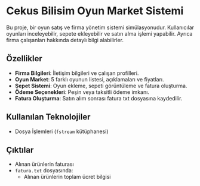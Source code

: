 # Cekus Bilisim Oyun Market Sistemi 

Bu proje, bir oyun satış ve firma yönetim sistemi simülasyonudur. Kullanıcılar oyunları inceleyebilir, sepete ekleyebilir ve satın alma işlemi yapabilir. Ayrıca firma çalışanları hakkında detaylı bilgi alabilirler.

## Özellikler 
- **Firma Bilgileri**: İletişim bilgileri ve çalışan profilleri.
- **Oyun Market**: 5 farklı oyunun listesi, açıklamaları ve fiyatları.
- **Sepet Sistemi**: Oyun ekleme, sepeti görüntüleme ve fatura oluşturma.
- **Ödeme Seçenekleri**: Peşin veya taksitli ödeme imkanı.
- **Fatura Oluşturma**: Satın alım sonrası fatura txt dosyasına kaydedilir.

## Kullanılan Teknolojiler 
- Dosya İşlemleri (`fstream` kütüphanesi)

## Çıktılar
- Alınan ürünlerin faturası
- `fatura.txt` dosyasında:
  - Alınan ürünlerin toplam ücret bilgisi 
